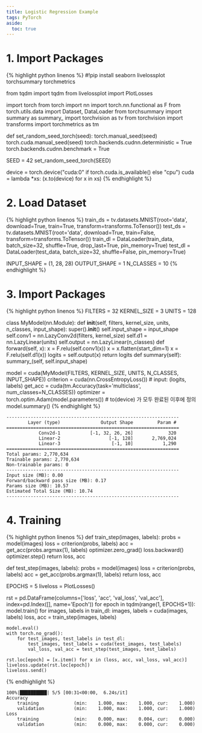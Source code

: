 ```yaml
---
title: Logistic Regression Example
tags: PyTorch
aside:
  toc: true
---
```


<!--more-->

# 1. Import Packages
{% highlight python linenos %}
#!pip install seaborn livelossplot torchsummary torchmetrics

from tqdm import tqdm
from livelossplot import PlotLosses

import torch
from torch import nn
import torch.nn.functional as F
from torch.utils.data import Dataset, DataLoader
from torchsummary import summary as summary_
import torchvision as tv
from torchvision import transforms
import torchmetrics as tm

def set_random_seed_torch(seed):
    torch.manual_seed(seed)
    torch.cuda.manual_seed(seed)
    torch.backends.cudnn.deterministic = True
    torch.backends.cudnn.benchmark = True

SEED = 42
set_random_seed_torch(SEED)

device = torch.device("cuda:0" if torch.cuda.is_available() else "cpu")
cuda   = lambda *xs: (x.to(device) for x in xs)
{% endhighlight %}


# 2. Load Dataset
{% highlight python linenos %}
train_ds = tv.datasets.MNIST(root='data', download=True, train=True, transform=transforms.ToTensor())
test_ds  = tv.datasets.MNIST(root='data', download=True, train=False, transform=transforms.ToTensor())
train_dl = DataLoader(train_data, batch_size=32, shuffle=True, drop_last=True, pin_memory=True)
test_dl  = DataLoader(test_data, batch_size=32, shuffle=False, pin_memory=True)

INPUT_SHAPE  = (1, 28, 28)
OUTPUT_SHAPE = 1
N_CLASSES    = 10
{% endhighlight %}


# 3. Import Packages
{% highlight python linenos %}
FILTERS     = 32
KERNEL_SIZE = 3
UNITS       = 128


class MyModel(nn.Module):
    def __init__(self, filters, kernel_size, units, n_classes, input_shape):
        super().__init__()
        self.input_shape = input_shape
        self.conv1       = nn.LazyConv2d(filters, kernel_size)
        self.d1          = nn.LazyLinear(units)
        self.output      = nn.LazyLinear(n_classes)
    def forward(self, x):
        x = F.relu(self.conv1(x))
        x = x.flatten(start_dim=1)
        x = F.relu(self.d1(x))
        logits = self.output(x)
        return logits
    def summary(self):
        summary_(self, self.input_shape)


model     = cuda(MyModel(FILTERS, KERNEL_SIZE, UNITS, N_CLASSES, INPUT_SHAPE))
criterion = cuda(nn.CrossEntropyLoss())  # input: (logits, labels)
get_acc   = cuda(tm.Accuracy(task='multiclass', num_classes=N_CLASSES))
optimizer = torch.optim.Adam(model.parameters())  # to(device) 가 모두 완료된 이후에 정의
model.summary()
{% endhighlight %}

```
----------------------------------------------------------------
        Layer (type)               Output Shape         Param #
================================================================
            Conv2d-1           [-1, 32, 26, 26]             320
            Linear-2                  [-1, 128]       2,769,024
            Linear-3                   [-1, 10]           1,290
================================================================
Total params: 2,770,634
Trainable params: 2,770,634
Non-trainable params: 0
----------------------------------------------------------------
Input size (MB): 0.00
Forward/backward pass size (MB): 0.17
Params size (MB): 10.57
Estimated Total Size (MB): 10.74
----------------------------------------------------------------
```


# 4. Training
{% highlight python linenos %}
def train_step(images, labels):
    probs = model(images)
    loss  = criterion(probs, labels)
    acc   = get_acc(probs.argmax(1), labels)
    optimizer.zero_grad()
    loss.backward()
    optimizer.step()
    return loss, acc

def test_step(images, labels):
    probs = model(images)
    loss  = criterion(probs, labels)
    acc   = get_acc(probs.argmax(1), labels)
    return loss, acc

EPOCHS = 5
liveloss = PlotLosses()

rst = pd.DataFrame(columns=['loss', 'acc', 'val_loss', 'val_acc'], index=pd.Index([], name='Epoch'))
for epoch in tqdm(range(1, EPOCHS+1)):
    model.train()
    for images, labels in train_dl:
        images, labels = cuda(images, labels)
        loss, acc = train_step(images, labels)

    model.eval()
    with torch.no_grad():
        for test_images, test_labels in test_dl:
            test_images, test_labels = cuda(test_images, test_labels)
            val_loss, val_acc = test_step(test_images, test_labels)

    rst.loc[epoch] = [x.item() for x in (loss, acc, val_loss, val_acc)]
    liveloss.update(rst.loc[epoch])
    liveloss.send()
{% endhighlight %}

```
100%|██████████| 5/5 [00:31<00:00,  6.24s/it]
Accuracy
	training         	 (min:    1.000, max:    1.000, cur:    1.000)
	validation       	 (min:    1.000, max:    1.000, cur:    1.000)
Loss
	training         	 (min:    0.000, max:    0.004, cur:    0.000)
	validation       	 (min:    0.000, max:    0.000, cur:    0.000)
```
